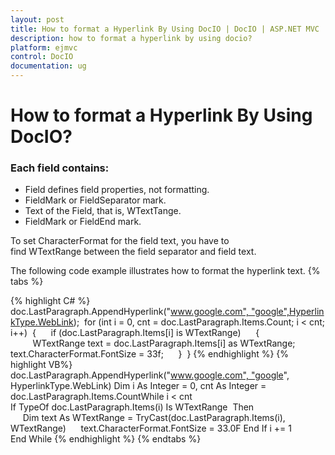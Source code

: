 ```yaml
---
layout: post
title: How to format a Hyperlink By Using DocIO | DocIO | ASP.NET MVC | Syncfusion
description: how to format a hyperlink by using docio?
platform: ejmvc
control: DocIO
documentation: ug
---
```


# How to format a Hyperlink By Using DocIO?

### Each field contains:

* Field defines field properties, not formatting.
* FieldMark or FieldSeparator mark.
* Text of the Field, that is, WTextTange.
* FieldMark or FieldEnd mark.

To set CharacterFormat for the field text, you have to find WTextRange between the field separator and field text.

The following code example illustrates how to format the hyperlink text.
{% tabs %}

{% highlight C# %}
doc.LastParagraph.AppendHyperlink("www.google.com", "google",HyperlinkType.WebLink);
 for (int i = 0, cnt = doc.LastParagraph.Items.Count; i < cnt; i++)
 {
     if (doc.LastParagraph.Items[i] is WTextRange)
     {
         WTextRange text = doc.LastParagraph.Items[i] as WTextRange;
         text.CharacterFormat.FontSize = 33f;
     }
 }
{% endhighlight %}
{% highlight VB%}
doc.LastParagraph.AppendHyperlink("www.google.com", "google", HyperlinkType.WebLink)
Dim i As Integer = 0, cnt As Integer = doc.LastParagraph.Items.CountWhile i < cnt
If TypeOf doc.LastParagraph.Items(i) Is WTextRange
 Then
     Dim text As WTextRange = TryCast(doc.LastParagraph.Items(i), WTextRange)
     text.CharacterFormat.FontSize = 33.0F
End If
i += 1
End While
{% endhighlight %}
{% endtabs %} 

